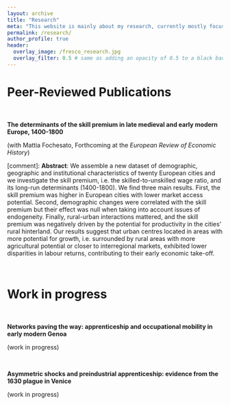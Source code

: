 ```yaml
---
layout: archive
title: "Research"
meta: "This website is mainly about my research, currently mostly focused on the history of early modern Italian labour markets."
permalink: /research/
author_profile: true
header:
  overlay_image: /fresco_research.jpg
  overlay_filter: 0.5 # same as adding an opacity of 0.5 to a black background
---
```


Peer-Reviewed Publications
======

<br>

**The determinants of the skill premium in late medieval and early modern Europe, 1400-1800**

(with Mattia Fochesato, Forthcoming at the *European Review of Economic History*)

[comment]: **Abstract**: We assemble a new dataset of demographic, geographic and institutional characteristics of twenty European cities and we investigate the skill premium, i.e. the skilled-to-unskilled wage ratio, and its long-run determinants (1400-1800). We find three main results. First, the skill premium was higher in European cities with lower market access potential. Second, demographic changes were correlated with the skill premium but their effect was null when taking into account issues of endogeneity. Finally, rural-urban interactions mattered, and the skill premium was negatively driven by the potential for productivity in the cities’ rural hinterland. Our results suggest that urban centres located in areas with more potential for growth, i.e. surrounded by rural areas with more agricultural potential or closer to interregional markets, exhibited lower disparities in labour returns, contributing to their early economic take-off.

<br>

Work in progress
======

<br>

**Networks paving the way: apprenticeship and occupational mobility in early modern Genoa** 

(work in progress)


<br>

**Asymmetric shocks and preindustrial apprenticeship: evidence from the 1630 plague in Venice**

(work in progress)

